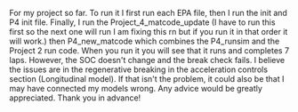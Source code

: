 For my project so far. To run it I first run each EPA file, then I run the init and P4 init file. Finally, I run the  Project_4_matcode_update (I have to run this first so the next one will run I am fixing this rn but if you run it in that order it will work.) then P4_new_matcode which combines the P4_runsim and the Project 2 run code.
When you run it you will see that it runs and completes 7 laps. However, the SOC doesn't change and the break check fails.
I believe the issues are in the regenerative breaking in the acceleration controls section (Longitudinal model).
If that isn't the problem, it could also be that I may have connected my models wrong.
Any advice would be greatly appreciated. Thank you in advance!


